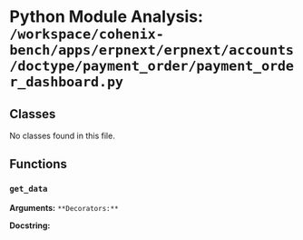 # Python Module Analysis: `/workspace/cohenix-bench/apps/erpnext/erpnext/accounts/doctype/payment_order/payment_order_dashboard.py`

## Classes

No classes found in this file.


## Functions

### `get_data`
**Arguments:** ``
**Decorators:** ``

**Docstring:**
```

```

